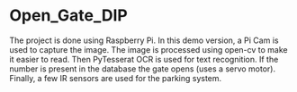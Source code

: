 # Open_Gate_DIP
The project is done using Raspberry Pi. In this demo version, a Pi Cam is used to capture the image. The image is processed using open-cv to make it easier to read. Then PyTesserat
OCR is used for text recognition. If the number is present in the database the gate opens (uses a servo motor). Finally, a few IR sensors are used for the parking system.
